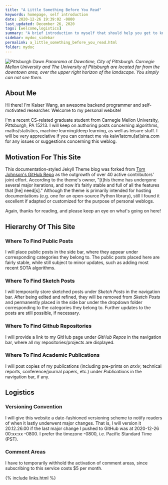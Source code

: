 ```yaml
---
title: "A Little Something Before You Read"
keywords: homepage, self introduction
date: 2020-12-26 19:39:02 -0800
last_updated: December 26, 2020
tags: [welcome,logistics]
summary: "A brief introduction to myself that should help you get to know me."
sidebar: mydoc_sidebar
permalink: a_little_something_before_you_read.html
folder: mydoc
---
```


![Pittsburgh Dawn](http://d1.027cgb.com/627357/github_blog/Pittsburgh_dawn_city_pano.jpg)
_Panorama at Dawntime, City of Pittsburgh. Carnegie Mellon University and The University of Pittsburgh are located far
from the downtown area, over the upper right horizon of the landscape. You simply can not see them._

## About Me
Hi there! I'm Kaiser Wang, an awesome backend programmer and self-motivated researcher. Welcome to my personal website!

I'm a recent CS-related graduate student from Carnegie Mellon University, Pittsburgh, PA 15213. I will keep on authoring
posts concerning algorithms, maths/statistics, machine learning/deep learning, as well as leisure stuff. I will be very
appreciative if you can contact me via kaiw1atcmu[at]sina.com for any issues or suggestions concerning this weblog.

## Motivation For This Site
This documentation-styled Jekyll Theme blog was forked from
[Tom Johnson's GitHub Repo](https://github.com/tomjoht/documentation-theme-jekyll) as the outgrowth of over 40 active
contributors' joint effort. According to the theme's owner, "[t]his theme has undergone several major iterations, and
now it’s fairly stable and full of all the features that [he] need[s]." Although the theme is primarily intended for
hosting documentations (e.g. one for an open-source Python library), still I found it excellent if adapted or customized
for the purpose of personal weblogs.

Again, thanks for reading, and please keep an eye on what's going on here!

## Hierarchy Of This Site
### Where To Find Public Posts
I will place public posts in the side bar, where they appear under corresponding categories they belong to. The public
posts placed here are fairly stable, while still subject to minor updates, such as adding most recent SOTA algorithms.

### Where To Find Sketch Posts
I will temporarily store sketched posts under *Sketch Posts* in the navigation bar. After being edited and refined, they
will be removed from *Sketch Posts* and permanently placed in the side bar under the dropdown folder corresponding to
the categories they belong to. Further updates to the posts are still possible, if necessary.

### Where To Find Github Repositories
I will provide a link to my GitHub page under *GitHub Repos* in the navigation bar, where all my repositories/projects
are displayed.

### Where To Find Academic Publications
I will post copies of my publications (including pre-prints on *arxiv*, technical reports, conference/journal papers,
etc.) under *Publications* in the navigation bar, if any.

## Logistics
### Versioning Convention
I will give this website a date-fashioned versioning scheme to notify readers of when it lastly underwent major changes.
That is, I will version it 20.12.26.00 if the last major change I pushed to GitHub was at 2020-12-26 00:xx:xx -0800. I
prefer the timezone -0800, i.e. Pacific Standard Time (PST).

### Comment Areas
I have to temporarily withhold the activation of comment areas, since subscribing to this service costs $5 per month. 

{% include links.html %}
